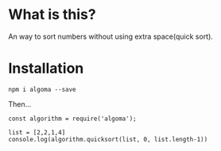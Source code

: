 # What is this?

An way to sort numbers without using extra space(quick sort).

# Installation
`npm i algoma --save`

Then...
```
const algorithm = require('algoma');

list = [2,2,1,4]
console.log(algorithm.quicksort(list, 0, list.length-1))
```

